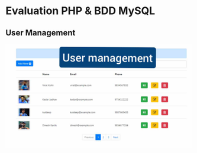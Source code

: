 # Evaluation PHP & BDD MySQL
## User Management

![Design preview for the php & Mysql challenge challenge](user_management.jpg)
